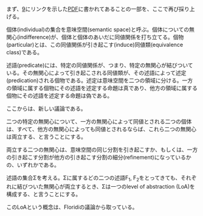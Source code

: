 まず、[9](https://github.com/TomonariMASADA/didactic-fiesta/blob/main/009.md)にリンクを示した[PDF](https://github.com/TomonariMASADA/didactic-fiesta/blob/main/e6848fe591b3e7a9bae99693e381a8e8bfb0e5ae9a20200917.pdf)に書かれてあることの一部を、ここで再び採り上げる。

個体(individual)の集合を意味空間(semantic space)と呼ぶ。個体についての無関心(indifference)が、個体と個体のあいだに同値関係を打ち立てる。個物(particular)とは、この同値関係が引き起こす(induce)同値類(equivalence class)である。

述語(predicate)には、特定の同値関係が、つまり、特定の無関心が結びついている。その無関心によって引き起こされる同値類が、その述語によって述定(predication)される個物である。述定は意味空間を二つの領域に分ける。一方の領域に属する個物にその述語を述定する命題は真であり、他方の領域に属する個物にその述語を述定する命題は偽である。

ここからは、新しい議論である。

二つの特定の無関心について、一方の無関心によって同値とされる二つの個体は、すべて、他方の無関心によっても同値とされるならば、これら二つの無関心は両立する、と言うことにする。

両立する二つの無関心は、意味空間の同じ分割を引き起こすか、もしくは、一方の引き起こす分割が他方の引き起こす分割の細分(refinement)になっているかの、いずれかである。

述語の集合&Sigma;を考える。&Sigma;に属するどの二つの述語F<sub>1</sub>, F<sub>2</sub>をとってきても、それぞれに結びついた無関心が両立するとき、&Sigma;は一つのlevel of abstraction (LoA)を構成する、と言うことにする。

このLoAという概念は、Floridiの議論から取っている。
